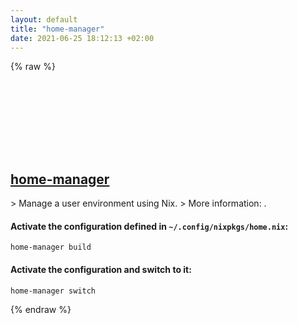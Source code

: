 ```yaml
---
layout: default
title: "home-manager"
date: 2021-06-25 18:12:13 +02:00
---
```

{% raw %}
<h2 id="home-manager">
  <a href="/en/common/home-manager.html">home-manager</a> <a href="#home-manager"><svg class="icon">
    <use href="/assets/images/unicode_sprite.svg#link" />
  </svg></a>
</h2>
> Manage a user environment using Nix.
> More information: <https://github.com/rycee/home-manager>.

#### Activate the configuration defined in `~/.config/nixpkgs/home.nix`:
```shell
home-manager build
```
#### Activate the configuration and switch to it:
```shell
home-manager switch
```
{% endraw %}